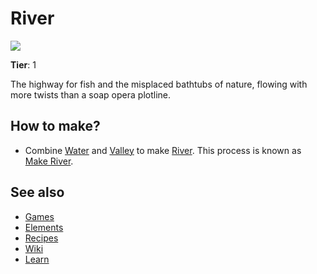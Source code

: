 # River

![](/wiki/images/item.river.png)

**Tier**: 1

The highway for fish and the misplaced bathtubs of nature, flowing with more twists than a soap opera plotline.

## How to make?

* Combine [Water](/wiki/elements/water) and [Valley](/wiki/elements/valley) to make [River](/wiki/elements/river). This process is known as [Make River](/wiki/recipes/make-river).

## See also

* [Games](/wiki/games)
* [Elements](/wiki/elements)
* [Recipes](/wiki/recipes)
* [Wiki](/wiki/index)
* [Learn](/learn/index)